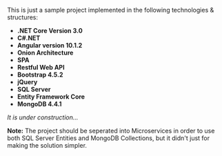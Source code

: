 <p>
  This is just a sample project implemented in the following technologies & structures:
</p>
<ul>
  <li><strong>.NET Core Version 3.0</strong></li>
  <li><strong>C#.NET</strong></li>
  <li><strong>Angular version 10.1.2</strong></li>
  <li><strong>Onion Architecture</strong></li>
  <li><strong>SPA</strong></li>  
  <li><strong>Restful Web API</strong></li>
  <li><strong>Bootstrap 4.5.2</strong></li>
  <li><strong>jQuery</strong></li>
  <li><strong>SQL Server</strong></li>
  <li><strong>Entity Framework Core</strong></li>
  <li><strong>MongoDB 4.4.1</strong></li>
</ul>

<p>
  <em>It is under construction...</em>
</p>

<p>
  <b>Note:</b>
  The project should be seperated into Microservices in order to use both SQL Server Entities and
  MongoDB Collections, but it didn't just for making the solution simpler.
</p>
